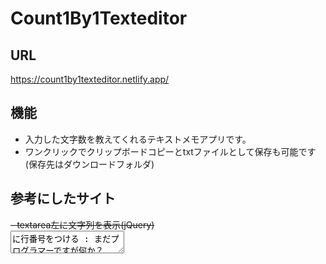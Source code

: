# Count1By1Texteditor

## URL
https://count1by1texteditor.netlify.app/

## 機能
- 入力した文字数を教えてくれるテキストメモアプリです。
- ワンクリックでクリップボードコピーとtxtファイルとして保存も可能です(保存先はダウンロードフォルダ)

## 参考にしたサイト
~~- textarea左に文字列を表示(jQuery)</br> 
[<textarea> に行番号をつける : まだプログラマーですが何か？](http://dotnsf.blog.jp/archives/1077459283.html)</br>
GitHub：[jquery-linedtextarea](https://github.com/cotenoni/jquery-linedtextarea)~~</br>
⇑2023/02/23にjQueryの使用を取りやめました。
- 外部ファイル保存(テキストファイル)</br>
[【ゼロからはじめるプログラミング】JavaScript学習 #38 | hyperT'sブログ](https://hyperts.net/how-to-program-javascript38/)</br>
- テキスト入力欄の文字数をリアルタイム表示</br>
[テキスト入力欄の文字数をリアルタイム表示する方法 - JavaScript TIPSふぁくとりー](https://www.nishishi.com/javascript-tips/input-counter.html)
